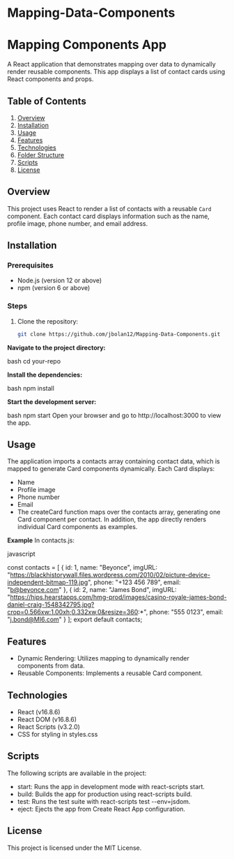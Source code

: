 # Mapping-Data-Components

# Mapping Components App

A React application that demonstrates mapping over data to dynamically render reusable components. This app displays a list of contact cards using React components and props.

## Table of Contents

1. [Overview](#overview)
2. [Installation](#installation)
3. [Usage](#usage)
4. [Features](#features)
5. [Technologies](#technologies)
6. [Folder Structure](#folder-structure)
7. [Scripts](#scripts)
8. [License](#license)

## Overview

This project uses React to render a list of contacts with a reusable `Card` component. Each contact card displays information such as the name, profile image, phone number, and email address.

## Installation

### Prerequisites

- Node.js (version 12 or above)
- npm (version 6 or above)

### Steps

1. Clone the repository:

   ```bash
   git clone https://github.com/jbolan12/Mapping-Data-Components.git


**Navigate to the project directory:**

bash
cd your-repo

**Install the dependencies:**

bash
npm install

**Start the development server:**

bash
npm start
Open your browser and go to http://localhost:3000 to view the app.


## Usage
The application imports a contacts array containing contact data, which is mapped to generate Card components dynamically. Each Card displays:

- Name
- Profile image
- Phone number
- Email
- The createCard function maps over the contacts array, generating one Card component per contact. In addition, the app directly renders individual Card components as examples.

**Example**
In contacts.js:

javascript

const contacts = [
  {
    id: 1,
    name: "Beyonce",
    imgURL: "https://blackhistorywall.files.wordpress.com/2010/02/picture-device-independent-bitmap-119.jpg",
    phone: "+123 456 789",
    email: "b@beyonce.com"
  },
  {
    id: 2,
    name: "James Bond",
    imgURL: "https://hips.hearstapps.com/hmg-prod/images/casino-royale-james-bond-daniel-craig-1548342795.jpg?crop=0.566xw:1.00xh;0.332xw,0&resize=360:*",
    phone: "555 0123",
    email: "j.bond@MI6.com"
  }
];
export default contacts;


## Features
- Dynamic Rendering: Utilizes mapping to dynamically render components from data.
- Reusable Components: Implements a reusable Card component.


## Technologies
- React (v16.8.6)
- React DOM (v16.8.6)
- React Scripts (v3.2.0)
- CSS for styling in styles.css


## Scripts
The following scripts are available in the project:

- start: Runs the app in development mode with react-scripts start.
- build: Builds the app for production using react-scripts build.
- test: Runs the test suite with react-scripts test --env=jsdom.
- eject: Ejects the app from Create React App configuration.


## License
This project is licensed under the MIT License.
